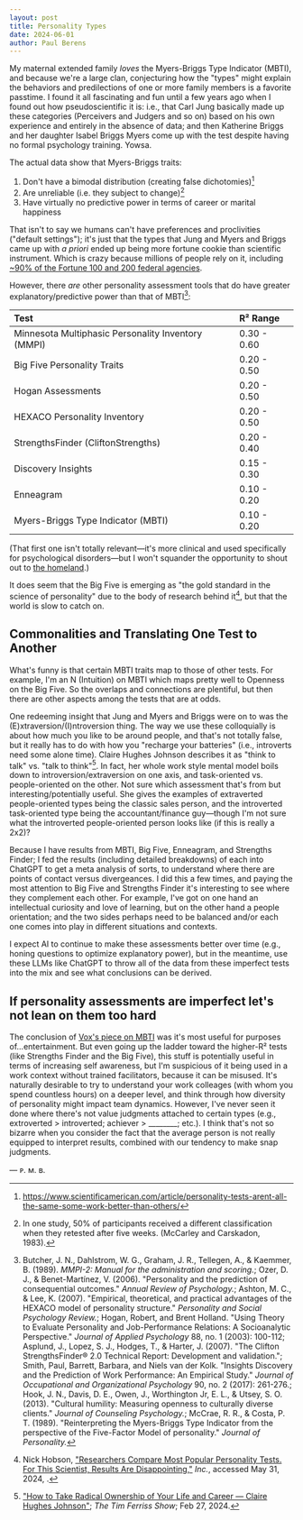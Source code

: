 ```yaml
---
layout: post
title: Personality Types
date: 2024-06-01
author:	Paul Berens
---
```

My maternal extended family *loves* the Myers-Briggs Type Indicator (MBTI), and because we're a large clan, conjecturing how the "types" might explain the behaviors and predilections of one or more family members is a favorite passtime. I found it all fascinating and fun until a few years ago when I found out how pseudoscientific it is: i.e., that Carl Jung basically made up these categories (Perceivers and Judgers and so on) based on his own experience and entirely in the absence of data; and then Katherine Briggs and her daughter Isabel Briggs Myers come up with the test despite having no formal psychology training. Yowsa.

The actual data show that Myers-Briggs traits:
1. Don't have a bimodal distribution (creating false dichotomies)[^1]
2. Are unreliable (i.e. they subject to change)[^2]
3. Have virtually no predictive power in terms of career or marital happiness

[^1]: https://www.scientificamerican.com/article/personality-tests-arent-all-the-same-some-work-better-than-others/
[^2]: In one study, 50% of participants received a different classification when they retested after five weeks. (McCarley and Carskadon, 1983).

That isn't to say we humans can't have preferences and proclivities ("default settings"); it's just that the types that Jung and Myers and Briggs came up with *a priori* ended up being more fortune cookie than scientific instrument. Which is crazy because millions of people rely on it, including [~90% of the Fortune 100 and 200 federal agencies](https://www.vox.com/2014/7/15/5881947/myers-briggs-personality-test-meaningless).

However, there *are* other personality assessment tools that do have greater explanatory/predictive power than that of MBTI[^3]:

| Test | R² Range |
| :--- | :--- |
| Minnesota Multiphasic Personality Inventory (MMPI) | 0.30 - 0.60 |
| Big Five Personality Traits | 0.20 - 0.50 |
| Hogan Assessments | 0.20 - 0.50 |
| HEXACO Personality Inventory | 0.20 - 0.50 |
| StrengthsFinder (CliftonStrengths) | 0.20 - 0.40 |
| Discovery Insights | 0.15 - 0.30 |
| Enneagram | 0.10 - 0.20 |
| Myers-Briggs Type Indicator (MBTI) | 0.10 - 0.20 |

[^3]: Butcher, J. N., Dahlstrom, W. G., Graham, J. R., Tellegen, A., & Kaemmer, B. (1989). *MMPI-2: Manual for the administration and scoring.*; Ozer, D. J., & Benet-Martínez, V. (2006). "Personality and the prediction of consequential outcomes." *Annual Review of Psychology.*; Ashton, M. C., & Lee, K. (2007). "Empirical, theoretical, and practical advantages of the HEXACO model of personality structure." *Personality and Social Psychology Review.*; Hogan, Robert, and Brent Holland. "Using Theory to Evaluate Personality and Job-Performance Relations: A Socioanalytic Perspective." *Journal of Applied Psychology* 88, no. 1 (2003): 100-112; Asplund, J., Lopez, S. J., Hodges, T., & Harter, J. (2007). "The Clifton StrengthsFinder® 2.0 Technical Report: Development and validation."; Smith, Paul, Barrett, Barbara, and Niels van der Kolk. "Insights Discovery and the Prediction of Work Performance: An Empirical Study." *Journal of Occupational and Organizational Psychology* 90, no. 2 (2017): 261-276.; Hook, J. N., Davis, D. E., Owen, J., Worthington Jr, E. L., & Utsey, S. O. (2013). "Cultural humility: Measuring openness to culturally diverse clients." *Journal of Counseling Psychology.*; McCrae, R. R., & Costa, P. T. (1989). "Reinterpreting the Myers-Briggs Type Indicator from the perspective of the Five-Factor Model of personality." *Journal of Personality.*

(That first one isn't totally relevant—it's more clinical and used specifically for psychological disorders—but I won't squander the opportunity to shout out to [the homeland](https://berens.co/mn/).)

It does seem that the Big Five is emerging as "the gold standard in the science of personality" due to the body of research behind it[^4], but that the world is slow to catch on.

[^4]: Nick Hobson, ["Researchers Compare Most Popular Personality Tests. For This Scientist, Results Are Disappointing,"](https://www.inc.com/nick-hobson/researchers-compare-most-popular-personality-tests-for-this-scientist-results-are-disappointing.html) *Inc.*, accessed May 31, 2024, .

## Commonalities and Translating One Test to Another

What's funny is that certain MBTI traits map to those of other tests. For example, I'm an N (Intuition) on MBTI which maps pretty well to Openness on the Big Five. So the overlaps and connections are plentiful, but then there are other aspects among the tests that are at odds.

One redeeming insight that Jung and Myers and Briggs were on to was the (E)xtraversion/(I)ntroversion thing. The way we use these colloquially is about how much you like to be around people, and that's not totally false, but it really has to do with how you "recharge your batteries" (i.e., introverts need some alone time). Claire Hughes Johnson describes it as "think to talk" vs. "talk to think"[^5]. In fact, her whole work style mental model boils down to introversion/extraversion on one axis, and task-oriented vs. people-oriented on the other. Not sure which assessment that's from but interesting/potentially useful. She gives the examples of extraverted people-oriented types being the classic sales person, and the introverted task-oriented type being the accountant/finance guy—though I'm not sure what the introverted people-oriented person looks like (if this is really a 2x2)?

[^5]: ["How to Take Radical Ownership of Your Life and Career — Claire Hughes Johnson"](https://www.youtube.com/watch?v=ZHCtb80SUHQ&t=6754s); *The Tim Ferriss Show*; Feb 27, 2024.

Because I have results from MBTI, Big Five, Enneagram, and Strengths Finder; I fed the results (including detailed breakdowns) of each into ChatGPT to get a meta analysis of sorts, to understand where there are points of contact versus divergeances. I did this a few times, and paying the most attention to Big Five and Strengths Finder it's interesting to see where they complement each other. For example, I've got on one hand an intellectual curiosity and love of learning, but on the other hand a people orientation; and the two sides perhaps need to be balanced and/or each one comes into play in different situations and contexts.

I expect AI to continue to make these assessments better over time (e.g., honing questions to optimize explanatory power), but in the meantime, use these LLMs like ChatGPT to throw all of the data from these imperfect tests into the mix and see what conclusions can be derived.

## If personality assessments are imperfect let's not lean on them too hard

The conclusion of [Vox's piece on MBTI](https://www.vox.com/2014/7/15/5881947/myers-briggs-personality-test-meaningless) was it's most useful for purposes of...entertainment. But even going up the ladder toward the higher-R² tests (like Strengths Finder and the Big Five), this stuff is potentially useful in terms of increasing self awareness, but I'm suspicious of it being used in a work context without trained facilitators, because it can be misused. It's naturally desirable to try to understand your work colleages (with whom you spend countless hours) on a deeper level, and think through how diversity of personality might impact team dynamics. However, I've never seen it done where there's not value judgments attached to certain types (e.g., extroverted > introverted; achiever > ________; etc.). I think that's not so bizarre when you consider the fact that the average person is not really equipped to interpret results, combined with our tendency to make snap judgments.

— ᴘ. ᴍ. ʙ.